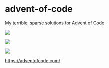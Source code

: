 # advent-of-code
My terrible, sparse solutions for Advent of Code

![](https://img.shields.io/badge/day%20📅-23-blue)

![](https://img.shields.io/badge/stars%20⭐-4-yellow)

![](https://img.shields.io/badge/days%20completed-2-red)

https://adventofcode.com/
